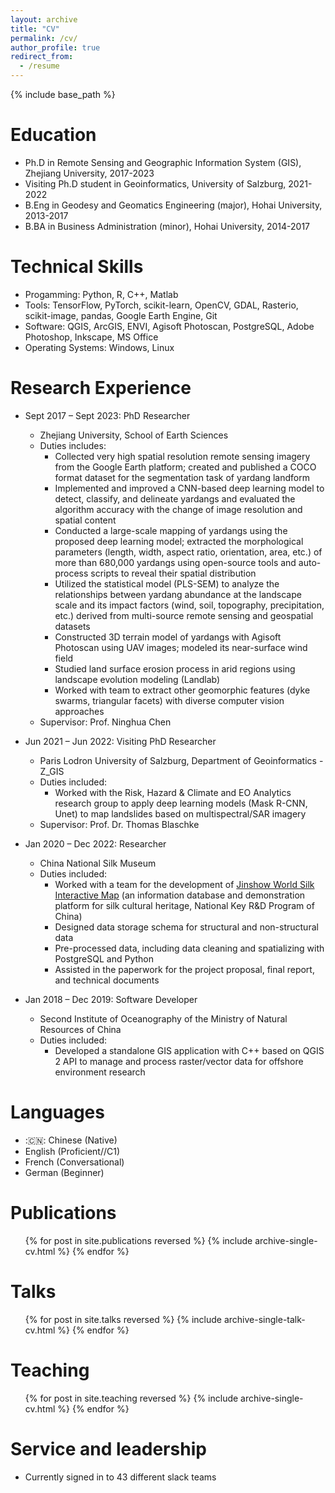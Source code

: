```yaml
---
layout: archive
title: "CV"
permalink: /cv/
author_profile: true
redirect_from:
  - /resume
---
```


{% include base_path %}

Education
======
* Ph.D in Remote Sensing and Geographic Information System (GIS), Zhejiang University, 2017-2023
* Visiting Ph.D student in Geoinformatics, University of Salzburg, 2021-2022
* B.Eng in Geodesy and Geomatics Engineering (major), Hohai University, 2013-2017
* B.BA in Business Administration (minor), Hohai University, 2014-2017

Technical Skills
======
* Progamming: Python, R, C++, Matlab
* Tools: TensorFlow, PyTorch, scikit-learn, OpenCV, GDAL, Rasterio, scikit-image, pandas, Google Earth Engine, Git
* Software: QGIS, ArcGIS, ENVI, Agisoft Photoscan, PostgreSQL, Adobe Photoshop, Inkscape, MS Office
* Operating Systems: Windows, Linux

Research Experience
======
* Sept 2017 – Sept 2023:  PhD Researcher
  * Zhejiang University, School of Earth Sciences 
  * Duties includes: 
    * Collected very high spatial resolution remote sensing imagery from the Google Earth platform; created and published a COCO format dataset for the segmentation task of yardang landform
    * Implemented and improved a CNN-based deep learning model to detect, classify, and delineate yardangs and evaluated the algorithm accuracy with the change of image resolution and spatial content
    * Conducted a large-scale mapping of yardangs using the proposed deep learning model; extracted the morphological parameters (length, width, aspect ratio, orientation, area, etc.) of more than 680,000 yardangs using open-source tools and auto-process scripts to reveal their spatial distribution
    * Utilized the statistical model (PLS-SEM) to analyze the relationships between yardang abundance at the landscape scale and its impact  factors (wind, soil, topography, precipitation, etc.) derived from multi-source remote sensing and geospatial datasets
    * Constructed 3D terrain model of yardangs with Agisoft Photoscan using UAV images; modeled its near-surface wind field
    * Studied land surface erosion process in arid regions using landscape evolution modeling (Landlab)
    * Worked with team to extract other geomorphic features (dyke swarms, triangular facets) with diverse computer vision approaches
  * Supervisor: Prof. Ninghua Chen

* Jun 2021 – Jun 2022: Visiting PhD Researcher
  * Paris Lodron University of Salzburg, Department of Geoinformatics - Z_GIS
  * Duties included: 
    * Worked with the Risk, Hazard & Climate and EO Analytics research group to apply deep learning models (Mask R-CNN, Unet) to map landslides based on multispectral/SAR imagery
  * Supervisor: Prof. Dr. Thomas Blaschke

* Jan 2020 – Dec 2022: Researcher
  * China National Silk Museum
  * Duties included:
    * Worked with a team for the development of [Jinshow World Silk Interactive Map](http://jinshow.chinasilkmuseum.com/) (an information database and demonstration platform for silk cultural heritage, National Key R&D Program of China)
    * Designed data storage schema for structural and non-structural data
    * Pre-processed data, including data cleaning and spatializing with PostgreSQL and Python
    * Assisted in the paperwork for the project proposal, final report, and technical documents

* Jan 2018 – Dec 2019: Software Developer
  * Second Institute of Oceanography of the Ministry of Natural Resources of China
  * Duties included:
    * Developed a standalone GIS application with C++ based on QGIS 2 API to manage and process raster/vector data for offshore environment research
  
Languages
======
* :🇨🇳: Chinese (Native)
* English (Proficient//C1)
* French (Conversational)
* German (Beginner)

Publications
======
  <ul>{% for post in site.publications reversed %}
    {% include archive-single-cv.html %}
  {% endfor %}</ul>
  
Talks
======
  <ul>{% for post in site.talks reversed %}
    {% include archive-single-talk-cv.html  %}
  {% endfor %}</ul>
  
Teaching
======
  <ul>{% for post in site.teaching reversed %}
    {% include archive-single-cv.html %}
  {% endfor %}</ul>
  
Service and leadership
======
* Currently signed in to 43 different slack teams
